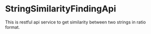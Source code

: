 # StringSimilarityFindingApi
This is restful api service to get similarity between two strings in ratio format.

